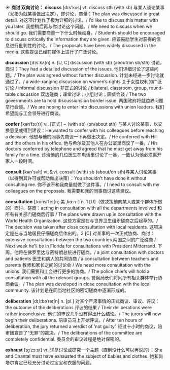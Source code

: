 ☀ <span class="category">**商讨 双向讨论：**</span>
<span class="vocabulary">**discuss**</span> [dɪs'kʌs] 
<span class="definition">vt. discuss sth (with sb) 与某人谈论某事（尤指为就某事做出决定），即讨论，商量：</span>The plan was discussed in great detail. 对这项计划作了极为详细的讨论。/ I’d like to discuss this matter with you later. 我想稍后再与你讨论这个问题。/ We need to discuss when we should go. 我们需要商量一下什么时候动身。/ Students should be encouraged to discuss critically the information they are given. 应该鼓励学生对获得的信息进行批判性的讨论。/ The proposals have been widely discussed in the media. 这些提议已经在媒体上进行了广泛讨论。

<span class="vocabulary">**discussion**</span> [dɪs'kʌʃn] 
<span class="definition">n. [U, C] discussion (with sb) (about/on sb/sth) 讨论，商讨：</span>They had a detailed discussion of the issues. 他们详细讨论了这些问题。/ The plan was agreed without further discussion. 计划未经进一步讨论就通过了。/ a wide-ranging discussion on women’s rights 关于女性权利的广泛讨论 / informal discussion 非正式的讨论 / bilateral, classroom, group, round-table discussion 双边磋商；课堂讨论；小组讨论；圆桌会谈 / The two governments are to hold discussions on border issue. 两国政府将就边界问题举行会谈。/ We are hoping to enter into discussions with union leaders. 我们希望能与工会领导进行商谈。  
           
<span class="vocabulary">**confer**</span> [kənˈfɜ:(r)]
<span class="definition">vi. [正式] ~ (with sb) (on/about sth) 与某人讨论某事，以交换意见或得到建议：</span>He wanted to confer with his colleagues before reaching a decision. 他想与他的同事先商议一下再做出决定。/ He conferred with Hill and the others in his office. 他与希尔及其他人在办公室里商议了一番。/ His doctors conferred by telephone and agreed that he must get away from his family for a time. 诊治他的几位医生在电话里讨论了一番，一致认为他必须离开家人一段时间。

<span class="vocabulary">**consult**</span> [kən'sʌlt] 
<span class="definition">vt.＆vi. consult (with) sb (about/on sth)与某人讨论某事（以得到其许可或帮助做出决策）：</span>You shouldn’t have done it without consulting me. 你不该不和我商量就做了这件事。/ I need to consult with my colleagues on the proposals. 我需要和我的同事商讨这些建议。
                      
<span class="vocabulary">**consultation**</span> [ˌkɒnslˈteɪʃn; 美 ˌkɑ:n-]
<span class="definition">n. 1 [U]（做决策前向某人或某个群体所做的）商讨、磋商：</span>acting in consultation with all the departments involved 和所有有关部门磋商后行事 / The plans were drawn up in consultation with the World Health Organization. 这些方案是在与世界卫生组织磋商之后起草的。/ The decision was taken after close consultation with local residents. 这项决定是在与当地居民仔细磋商后作出的。<span class="definition">2 [C] 对某事的一次正式协商、商讨：</span>extensive consultations between the two countries 两国之间的广泛磋商 / Next week he'll be in Florida for consultations with President Mitterrand. 下周，他将在佛罗里达与密特朗总统进行磋商。/ a joint consultation with doctors and patients 医生和病人的共同协商 / a consultation between teachers and parents 教师和家长之间的讨论会 / We need more consultation with the unions. 我们需要和工会进行更多的协商。/ The police chiefs will hold a consultation with all the relevant groups. 警察局长们将同所有相关群体举行协商会议。/ The plan was developed in close consultation with the local community. 该计划是在同当地社区的密切磋商中逐渐形成的。
           
<span class="vocabulary">**deliberation**</span> [dɪˌlɪbəˈreɪʃn]
<span class="definition">n. [pl.] 对某个严肃事情的正式商议、审议、评议：</span>the outcome of the deliberations 评议的结果 / Their deliberations were rather inconclusive. 他们的审议几乎没有得出什么结论。/ The jurors will now begin their deliberations. 陪审员马上开始评议。/ After ten hours of deliberation, the jury returned a verdict of ‘not guilty’. 经过十小时的商议，陪审团宣告了“无罪”的裁决。/ The deliberations of the committee are completely confidential. 委员会的审议过程是绝对保密的。

<span class="vocabulary">**exhaust**</span> [ɪgˈzɔ:st]
<span class="definition">vt. 详尽讨论或研究一个主题（直到没什么可以再说的）：</span>She and Chantal must have exhausted the subject of babies and clothes. 她和尚塔尔肯定已经充分讨论过宝宝和衣服的问题。
